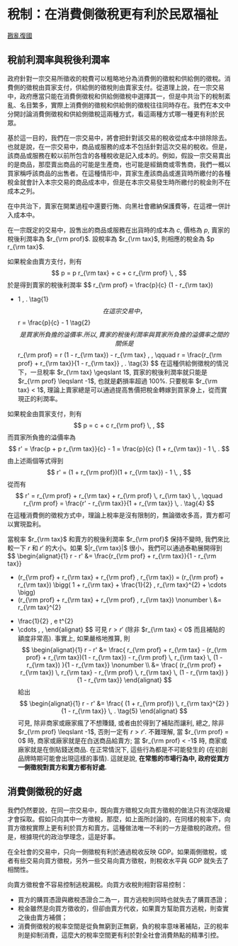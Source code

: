 # 稅制：在消費側徵稅更有利於民眾福祉

[戡亂復國](mailto:rebld-roc@protonmail.com)

## 稅前利潤率與稅後利潤率

政府針對一宗交易所徵收的稅費可以粗略地分為消費側的徵稅和供給側的徵稅。消費側的徵稅由買家支付，供給側的徵稅則由賣家支付。從道理上說，在一宗交易中，政府應當只能在消費側徵稅和供給側徵稅中選擇其一，但是中共治下的稅制紊亂、名目繁多，實際上消費側的徵稅和供給側的徵稅往往同時存在。我們在本文中分開討論消費側徵稅和供給側徵稅這兩種方式，看這兩種方式哪一種更有利於民眾。

基於這一目的，我們在一宗交易中，將會把針對該交易的稅收從成本中排除除去。也就是說，在一宗交易中，商品或服務的成本不包括針對這次交易的稅收。但是，該商品或服務在較以前所包含的各種稅收是記入成本的。例如，假設一宗交易賣出的是商品，那麼賣出商品的可能是生產商，也可能是經銷商或零售商，我們一概以買家稱呼該商品的出售者。在這種情形中，買家生產該商品或進貨時所繳付的各種稅金就會計入本宗交易的商品成本中，但是在本宗交易發生時所繳付的稅金則不在成本之列。

在中共治下，賣家在開業過程中還要行賄、向黑社會繳納保護費等，在這裡一併計入成本中。

在一宗既定的交易中，設售出的商品或服務在出貨時的成本為 $c$, 價格為 $p$,
賣家的稅後利潤率為 $r_{\rm prof}$.  設稅率為 $r_{\rm tax}$, 則相應的稅金為
$p r_{\rm tax}$.

如果稅金由賣方支付，則有
$$
p = p r_{\rm tax} + c + c r_{\rm prof}
\, ,
$$
於是得到賣家的稅後利潤率
$$
r_{\rm prof}
= \frac{p}{c} (1 - r_{\rm tax})
- 1
\, .
\tag{1}
$$
在這宗交易中，
$$
r = \frac{p}{c} - 1
\tag{2}
$$
是買家所負擔的溢價率.  所以, 賣家的稅後利潤率與買家所負擔的溢價率之間的關係是
$$
r_{\rm prof}
= r (1 - r_{\rm tax}) - r_{\rm tax}
\, ,
\qquad
r
= \frac{r_{\rm prof} + r_{\rm tax}}{1 - r_{\rm tax}}
\, .
\tag{3}
$$
在這種供給側徵稅的情況下，一旦稅率 $r_{\rm tax} \geqslant 1$, 買家的稅後利潤率就只能是 $r_{\rm prof} \leqslant -1$, 也就是虧損率超過 100%.
只要稅率 $r_{\rm tax} < 1$, 理論上賣家總是可以通過提高售價把稅金轉嫁到買家身上，從而實現正的利潤率。

如果稅金由買家支付，則有
$$
p = c + c r_{\rm prof}
\, ,
$$
而買家所負擔的溢價率為
$$
r' = \frac{p + p r_{\rm tax}}{c} - 1
= \frac{p}{c} (1 + r_{\rm tax}) - 1
\, .
$$
由上述兩個等式得到
$$
r' = (1 + r_{\rm prof})(1 + r_{\rm tax}) - 1
\, ,
$$
從而有
$$
r' = r_{\rm prof} + r_{\rm tax} + r_{\rm prof} \, r_{\rm tax}
\, ,
\qquad
r_{\rm prof}
= \frac{r' - r_{\rm tax}}{1 + r_{\rm tax}}
\, .
\tag{4}
$$
在這種消費側的徵稅方式中，理論上稅率是沒有限制的，無論徵收多高，賣方都可以實現盈利。

當稅率 $r_{\rm tax}$ 和賣方的稅後利潤率 $r_{\rm prof}$ 保持不變時, 我們來比較一下 $r$ 和 $r'$ 的大小。如果 $|r_{\rm tax}|$ 很小，我們可以通過泰勒展開得到
$$
\begin{alignat}{1}
  r - r'
  &= \frac{r_{\rm prof} + r_{\rm tax}}{1 - r_{\rm tax}}
  - (r_{\rm prof} + r_{\rm tax} + r_{\rm prof} \, r_{\rm tax})
  = (r_{\rm prof} + r_{\rm tax})
    \bigg( 1 + r_{\rm tax} + \frac{1}{2} \, r_{\rm tax}^{2} + \cdots \bigg)
  - (r_{\rm prof} + r_{\rm tax} + r_{\rm prof} \, r_{\rm tax})
  \nonumber \\
  &= r_{\rm tax}^{2}
  + \frac{1}{2} \, e t^{2}
  + \cdots
  \, ,
\end{alignat}
$$
可見 $r > r'$ (除非 $r_{\rm tax} < 0$ 而且補貼的額度非常高).
事實上, 如果嚴格地推算, 則
$$
\begin{alignat}{1}
  r - r'
  &= \frac{
        r_{\rm prof}
        + r_{\rm tax}
        - (r_{\rm prof} + r_{\rm tax})(1 - r_{\rm tax})
        - r_{\rm prof} \, r_{\rm tax} \, (1 - r_{\rm tax})
      }{1 - r_{\rm tax}}
  \nonumber \\
  &= \frac{
        (r_{\rm prof} + r_{\rm tax}) \, r_{\rm tax}
        - r_{\rm prof} \, r_{\rm tax} \, (1 - r_{\rm tax})
      }{1 - r_{\rm tax}}
\end{alignat}
$$
給出
$$
\begin{alignat}{1}
  r - r'
  &= \frac{
        (1 + r_{\rm prof}) \, r_{\rm tax}^{2}
      }{1 - r_{\rm tax}}
  \, .
  \tag{5}
\end{alignat}
$$
可見, 除非商家或廠家瘋了不想賺錢, 或者由於得到了補貼而讓利, 總之, 除非
$r_{\rm prof} \leqslant -1$, 否則一定有 $r > r'$.
不難理解, 當 $r_{\rm prof} = 0$ 時, 商家或廠家就是在白送商品給賣方;
當 $r_{\rm prof} < -1$ 時, 商家或廠家就是在倒貼錢送商品. 在正常情況下, 這些行為都是不可能發生的 (在初創品牌時期可能會出現這樣的事情). 這就是說, **在常態的市場行為中, 政府從買方一側徵稅對買方和賣方都有好處.**


## 消費側徵稅的好處

我們仍然要說，在同一宗交易中，既向賣方徵稅又向買方徵稅的做法只有流氓政權才會採取。假如只向其中一方徵稅，那麼，如上面所討論的，在同樣的稅率下，向買方徵稅實際上更有利於買方和賣方。這種做法唯一不利的一方是徵稅的政府。但是，根據現代的政治學理念，這是好事。

在全社會的交易中，只向一側徵稅有利於通過稅收反映 GDP。如果兩側徵稅，或者有些交易向買方徵稅，另外一些交易向賣方徵稅，則稅收水平與 GDP 就失去了相關性。

向賣方徵稅會不容易控制逃稅漏稅。向買方收稅則相對容易控制：
* 買方的購買憑證與繳稅憑證合二為一，買方逃稅則同時也就失去了購買憑證；
* 稅金雖然是向買方徵收的，但卻由賣方代收，如果賣方幫助買方逃稅，則查實之後由賣方補償；
* 消費側徵稅的稅率空間是從負無窮到正無窮，負的稅率意味著補貼，正的稅率則是抑制消費，這麼大的稅率空間更有利於對全社會消費熱點的精準引控。
